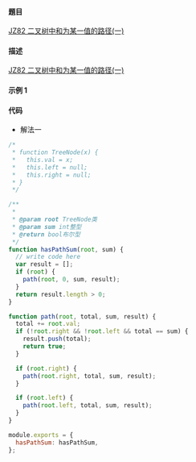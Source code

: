#### 題目

[JZ82 二叉树中和为某一值的路径(一)](https://www.nowcoder.com/practice/508378c0823c423baa723ce448cbfd0c?tpId=13&tqId=634&ru=/practice/8b3b95850edb4115918ecebdf1b4d222&qru=/ta/coding-interviews/question-ranking)

#### 描述

[JZ82 二叉树中和为某一值的路径(一)](https://www.nowcoder.com/practice/508378c0823c423baa723ce448cbfd0c?tpId=13&tqId=634&ru=/practice/8b3b95850edb4115918ecebdf1b4d222&qru=/ta/coding-interviews/question-ranking)

#### 示例 1

#### 代码

- 解法一

```js
/*
 * function TreeNode(x) {
 *   this.val = x;
 *   this.left = null;
 *   this.right = null;
 * }
 */

/**
 *
 * @param root TreeNode类
 * @param sum int整型
 * @return bool布尔型
 */
function hasPathSum(root, sum) {
  // write code here
  var result = [];
  if (root) {
    path(root, 0, sum, result);
  }
  return result.length > 0;
}

function path(root, total, sum, result) {
  total += root.val;
  if (!root.right && !root.left && total == sum) {
    result.push(total);
    return true;
  }

  if (root.right) {
    path(root.right, total, sum, result);
  }

  if (root.left) {
    path(root.left, total, sum, result);
  }
}

module.exports = {
  hasPathSum: hasPathSum,
};
```
